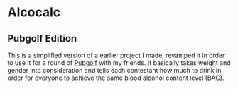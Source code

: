 # Alcocalc
## Pubgolf Edition
This is a simplified version of a earlier project I made, revamped it in order to use it for a round of [Pubgolf](https://en.wikipedia.org/wiki/Pub_Golf) with my friends. It basically takes weight and gender into consideration and tells each contestant how much to drink in order for everyone to achieve the same blood alcohol content level (BAC).
